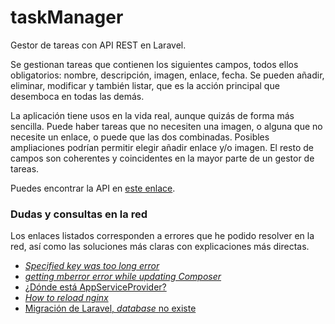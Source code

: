 # taskManager

Gestor de tareas con API REST en Laravel.

Se gestionan tareas que contienen los siguientes campos, todos ellos obligatorios: nombre, descripción, imagen, enlace, fecha. Se pueden añadir, eliminar, modificar y también listar, que es la acción principal que desemboca en todas las demás.

La aplicación tiene usos en la vida real, aunque quizás de forma más sencilla. Puede haber tareas que no necesiten una imagen, o alguna que no necesite un enlace, o puede que las dos combinadas. Posibles ampliaciones podrían permitir elegir añadir enlace y/o imagen. El resto de campos son coherentes y coincidentes en la mayor parte de un gestor de tareas.

Puedes encontrar la API en [este enlace](http://elena.alumno.mobi/api/tasks).

### Dudas y consultas en la red

Los enlaces listados corresponden a errores que he podido resolver en la red, así como las soluciones más claras con explicaciones más directas.

* [_Specified key was too long error_](https://laravel-news.com/laravel-5-4-key-too-long-error)
* [_getting mberror error while updating Composer_](https://stackoverflow.com/a/36979121/6659852)
* [¿Dónde está AppServiceProvider?](https://github.com/laravel/laravel/blob/master/app/Providers/AppServiceProvider.php)
* [_How to reload nginx_](https://stackoverflow.com/questions/21292533/reload-nginx-configuration)
* [Migración de Laravel, _database_ no existe](https://stackoverflow.com/questions/22750995/laravel-migration-says-unknown-database-but-it-is-created)